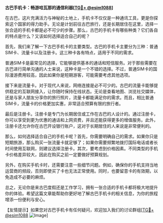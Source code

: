 **古巴手机卡：畅游哈瓦那的通信利器[[TG💪+ @esim1088](https://t.me/s/esim1088)]**

在古巴，这片充满活力与神秘的土地上，手机卡不仅仅是一种通讯工具，更是你探索这个国家的得力助手。无论是计划前往古巴旅行，还是长期居住在这里，选择一张合适的手机卡都是必不可少的步骤。那么，古巴的手机卡有哪些种类？它们各自的特点是什么？又该如何选择适合自己的呢？

首先，我们来了解一下古巴手机卡的主要类型。古巴的手机卡主要分为三种：普通SIM卡、流量卡以及注册卡。这三种卡各有特点，适用于不同的需求。

普通SIM卡是最常见的选择，它能够提供基本的通话和短信服务。对于那些需要在古巴进行简单沟通的人士来说，这种卡是一个不错的选择。不过，普通SIM卡的国际漫游费用较高，因此如果你是短期游客，可能需要考虑其他选项。

接下来是流量卡。对于现代人来说，网络连接是必不可少的。古巴的流量卡能够提供稳定的互联网接入，让你随时保持在线状态。无论是查看地图、浏览社交媒体，还是与家人朋友分享你的旅行照片，流量卡都能满足你的需求。而且，相比普通SIM卡，流量卡的价格更加实惠，非常适合预算有限的旅行者。

最后是注册卡。注册卡是专门为长期居住或工作在古巴的人设计的。通过注册卡，你可以享受到更为优惠的通话和上网资费，并且还能获得更多的增值服务。此外，注册卡还允许你在古巴开设银行账户，这对于长期居住的人来说是非常便利的。

那么，如何选择适合自己的手机卡呢？首先，你需要明确自己的需求。如果你只是短期旅游，那么购买一张流量卡就足够了；如果你需要频繁地拨打国际电话或者长时间使用互联网，则建议选择注册卡。其次，要考虑到价格因素。不同类型的手机卡价格差异较大，因此在购买之前一定要做好预算规划。

另外，在购买手机卡时，还需要注意一些细节问题。例如，确保你的手机支持当地运营商的频段，否则即使买了卡也无法正常使用。同时，也要留意卡的有效期，以免造成不必要的麻烦。

总之，无论你是来古巴度假还是工作学习，拥有一张合适的手机卡都将极大地提升你的体验。希望这篇文章能帮助你更好地了解古巴手机卡的相关信息，为你的旅程增添一份便利与安心。

【友情提示】如果您对古巴手机卡有任何疑问，欢迎加入我们的讨论群组[[TG💪+ @esim1088](https://t.me/s/esim1088) ![Image](https://i.postimg.cc/4NQfJmqS/Snipaste-2025-05-13-00-14-12.png)]